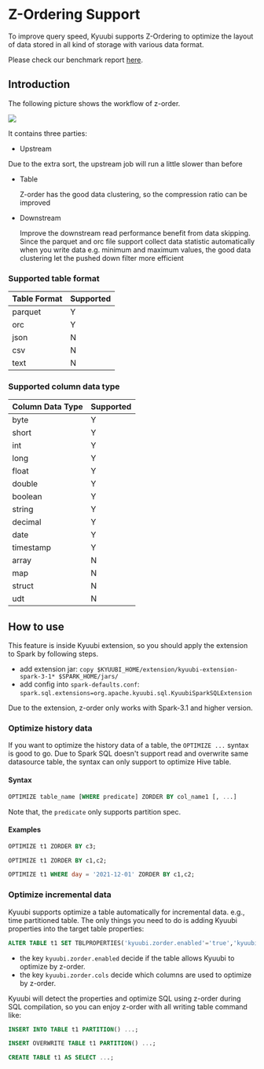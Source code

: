 <!--
- Licensed to the Apache Software Foundation (ASF) under one or more
- contributor license agreements.  See the NOTICE file distributed with
- this work for additional information regarding copyright ownership.
- The ASF licenses this file to You under the Apache License, Version 2.0
- (the "License"); you may not use this file except in compliance with
- the License.  You may obtain a copy of the License at
-
-   http://www.apache.org/licenses/LICENSE-2.0
-
- Unless required by applicable law or agreed to in writing, software
- distributed under the License is distributed on an "AS IS" BASIS,
- WITHOUT WARRANTIES OR CONDITIONS OF ANY KIND, either express or implied.
- See the License for the specific language governing permissions and
- limitations under the License.
-->

# Z-Ordering Support

To improve query speed, Kyuubi supports Z-Ordering to optimize the layout of data
stored in all kind of storage with various data format.

Please check our benchmark report [here](z-order-benchmark.md).

## Introduction

The following picture shows the workflow of z-order.

![](../../../imgs/extension/zorder-workflow.png)

It contains three parties:
- Upstream

Due to the extra sort, the upstream job will run a little slower than before

- Table

  Z-order has the good data clustering, so the compression ratio can be improved

- Downstream

  Improve the downstream read performance benefit from data skipping. Since the parquet and orc file support collect data statistic automatically when you write data e.g. minimum and maximum values, the good data clustering let the pushed down filter more efficient

### Supported table format

| Table Format | Supported |
|--------------|-----------|
| parquet      | Y         |
| orc          | Y         |
| json         | N         |
| csv          | N         |
| text         | N         |

### Supported column data type

| Column Data Type | Supported |
|------------------|-----------|
| byte             | Y         |
| short            | Y         |
| int              | Y         |
| long             | Y         |
| float            | Y         |
| double           | Y         |
| boolean          | Y         |
| string           | Y         |
| decimal          | Y         |
| date             | Y         |
| timestamp        | Y         |
| array            | N         |
| map              | N         |
| struct           | N         |
| udt              | N         |

## How to use

This feature is inside Kyuubi extension, so you should apply the extension to Spark by following steps.

- add extension jar: `copy $KYUUBI_HOME/extension/kyuubi-extension-spark-3-1* $SPARK_HOME/jars/`
- add config into `spark-defaults.conf`: `spark.sql.extensions=org.apache.kyuubi.sql.KyuubiSparkSQLExtension`

Due to the extension, z-order only works with Spark-3.1 and higher version.

### Optimize history data

If you want to optimize the history data of a table, the `OPTIMIZE ...` syntax is good to go. Due to Spark SQL doesn't support read and overwrite same datasource table, the syntax can only support to optimize Hive table.

#### Syntax

```sql
OPTIMIZE table_name [WHERE predicate] ZORDER BY col_name1 [, ...]
```

Note that, the `predicate` only supports partition spec.

#### Examples

```sql
OPTIMIZE t1 ZORDER BY c3;

OPTIMIZE t1 ZORDER BY c1,c2;

OPTIMIZE t1 WHERE day = '2021-12-01' ZORDER BY c1,c2;
```

### Optimize incremental data

Kyuubi supports optimize a table automatically for incremental data. e.g., time partitioned table. The only things you need to do is adding Kyuubi properties into the target table properties:

```sql
ALTER TABLE t1 SET TBLPROPERTIES('kyuubi.zorder.enabled'='true','kyuubi.zorder.cols'='c1,c2');
```

- the key `kyuubi.zorder.enabled` decide if the table allows Kyuubi to optimize by z-order.
- the key `kyuubi.zorder.cols` decide which columns are used to optimize by z-order.

Kyuubi will detect the properties and optimize SQL using z-order during SQL compilation, so you can enjoy z-order with all writing table command like:

```sql
INSERT INTO TABLE t1 PARTITION() ...;

INSERT OVERWRITE TABLE t1 PARTITION() ...;

CREATE TABLE t1 AS SELECT ...;
```

